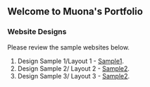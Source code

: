 ## Welcome to Muona's Portfolio

### Website Designs

Please review the sample websites below. 

1. Design Sample 1/Layout 1 - [Sample1](https://mgmals.github.io/MMParagon/layout1/demo-business-consulting-3.html).
2. Design Sample 2/ Layout 2 - [Sample2](https://mgmals.github.io/MMParagon/layout2/demo-business-consulting-2.html).
3. Design Sample 3/ Layout 3 - [Sample2](https://mgmals.github.io/MMParagon/layout3/demo-auto-services.html).


